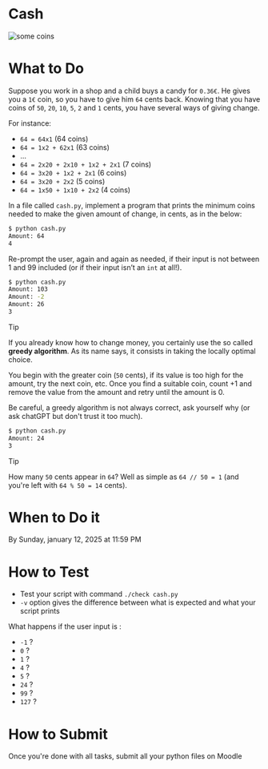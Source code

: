 # Cash

![some coins](https://4.bp.blogspot.com/-H754wB9V3kA/UnAmo0rfwUI/AAAAAAAACbI/TWQineE6nvw/s400/eurocoins.png)

# What to Do

Suppose you work in a shop and a child buys a candy for `0.36€`.
He gives you a `1€` coin, so you have to give him `64` cents back. 
Knowing that you have coins of `50`, `20`, `10`, `5`, `2` and `1` cents, you have several ways of giving change.

For instance:
- `64 = 64x1` (64 coins)
- `64 = 1x2 + 62x1` (63 coins)
- ...
- `64 = 2x20 + 2x10 + 1x2 + 2x1` (7 coins)
- `64 = 3x20 + 1x2 + 2x1` (6 coins)
- `64 = 3x20 + 2x2` (5 coins)
- `64 = 1x50 + 1x10 + 2x2` (4 coins)

In a file called `cash.py`, implement a program that prints the minimum coins needed to make the given amount of change, in cents, as in the below:

```bash
$ python cash.py
Amount: 64
4
```

Re-prompt the user, again and again as needed, if their input is not between 1 and 99 included (or if their input isn’t an `int` at all!).

```bash
$ python cash.py
Amount: 103
Amount: -2
Amount: 26
3
```

> [!TIP]
> If you already know how to change money, you certainly use the so called **greedy algorithm**. 
> As its name says, it consists in taking the locally optimal choice.
> 
> You begin with the greater coin (`50` cents), if its value is too high for the amount, try the next coin, etc. Once you find a suitable coin, count +1 and remove the value from the amount and retry until the amount is 0.
> 
> Be careful, a greedy algorithm is not always correct, ask yourself why (or ask chatGPT but don't trust it too much).

```bash
$ python cash.py
Amount: 24
3
```
> [!TIP]
> How many `50` cents appear in `64`? Well as simple as `64 // 50 = 1` (and you're left with `64 % 50 = 14` cents).

# When to Do it

By Sunday, january 12, 2025 at 11:59 PM

# How to Test

- Test your script with command `./check cash.py`
- `-v` option gives the difference between what is expected and what your script prints

What happens if the user input is :
* `-1` ?
* `0` ?
* `1` ?
* `4` ?
* `5` ?
* `24` ?
* `99` ?
* `127` ?

# How to Submit

Once you're done with all tasks, submit all your python files on Moodle
